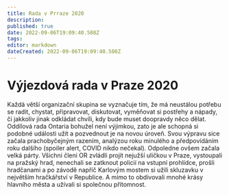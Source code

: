 ```yaml
---
title: Rada v Prraze 2020
description: 
published: true
date: 2022-09-06T19:09:40.508Z
tags: 
editor: markdown
dateCreated: 2022-09-06T19:09:40.508Z
---
```


# Výjezdová rada v Praze 2020
Každá větší organizační skupina se vyznačuje tím, že má neustálou potřebu se radit, chystat, připravovat, diskutovat, vyměňovat si postřehy a nápady, či jakkoliv jinak odkládat chvíli, kdy bude muset doopravdy něco dělat. Oddílová rada Ontaria bohužel není výjimkou, zato je ale schopná si podobné události užít a pozvednout je na novou úroveň. Svou výpravu sice začala prachobyčejným razením, analýzou roku minulého a předpovídáním roku dalšího (spoiler alert, COVID nikdo nečekal). Odpoledne ovšem začala velká párty. Všichni členi OR zvládli projít nejužší uličkou v Praze, vystoupali na pražský hrad, nenechali se zatknout policií na vstupní prohlídce, prošli hradčanami a po závodě napříč Karlovým mostem si užili skluzavku v největším hračkářství v Republice. A mimo to obdivovali mnohé krásy hlavního města a užívali si společnou přítomnost.
